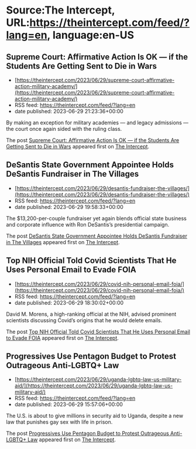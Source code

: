 # Source:The Intercept, URL:https://theintercept.com/feed/?lang=en, language:en-US

## Supreme Court: Affirmative Action Is OK — if the Students Are Getting Sent to Die in Wars
 - [https://theintercept.com/2023/06/29/supreme-court-affirmative-action-military-academy/](https://theintercept.com/2023/06/29/supreme-court-affirmative-action-military-academy/)
 - RSS feed: https://theintercept.com/feed/?lang=en
 - date published: 2023-06-29 21:23:36+00:00

<p>By making an exception for military academies — and legacy admissions — the court once again sided with the ruling class.</p>
<p>The post <a href="https://theintercept.com/2023/06/29/supreme-court-affirmative-action-military-academy/" rel="nofollow">Supreme Court: Affirmative Action Is OK — if the Students Are Getting Sent to Die in Wars</a> appeared first on <a href="https://theintercept.com" rel="nofollow">The Intercept</a>.</p>

## DeSantis State Government Appointee Holds DeSantis Fundraiser in The Villages
 - [https://theintercept.com/2023/06/29/desantis-fundraiser-the-villages/](https://theintercept.com/2023/06/29/desantis-fundraiser-the-villages/)
 - RSS feed: https://theintercept.com/feed/?lang=en
 - date published: 2023-06-29 19:58:33+00:00

<p>The $13,200-per-couple fundraiser yet again blends official state business and corporate influence with Ron DeSantis’s presidential campaign.</p>
<p>The post <a href="https://theintercept.com/2023/06/29/desantis-fundraiser-the-villages/" rel="nofollow">DeSantis State Government Appointee Holds DeSantis Fundraiser in The Villages</a> appeared first on <a href="https://theintercept.com" rel="nofollow">The Intercept</a>.</p>

## Top NIH Official Told Covid Scientists That He Uses Personal Email to Evade FOIA
 - [https://theintercept.com/2023/06/29/covid-nih-personal-email-foia/](https://theintercept.com/2023/06/29/covid-nih-personal-email-foia/)
 - RSS feed: https://theintercept.com/feed/?lang=en
 - date published: 2023-06-29 18:30:02+00:00

<p>David M. Morens, a high-ranking official at the NIH, advised prominent scientists discussing Covid’s origins that he would delete emails. </p>
<p>The post <a href="https://theintercept.com/2023/06/29/covid-nih-personal-email-foia/" rel="nofollow">Top NIH Official Told Covid Scientists That He Uses Personal Email to Evade FOIA</a> appeared first on <a href="https://theintercept.com" rel="nofollow">The Intercept</a>.</p>

## Progressives Use Pentagon Budget to Protest Outrageous Anti-LGBTQ+ Law
 - [https://theintercept.com/2023/06/29/uganda-lgbtq-law-us-military-aid/](https://theintercept.com/2023/06/29/uganda-lgbtq-law-us-military-aid/)
 - RSS feed: https://theintercept.com/feed/?lang=en
 - date published: 2023-06-29 15:57:06+00:00

<p>The U.S. is about to give millions in security aid to Uganda, despite a new law that punishes gay sex with life in prison.</p>
<p>The post <a href="https://theintercept.com/2023/06/29/uganda-lgbtq-law-us-military-aid/" rel="nofollow">Progressives Use Pentagon Budget to Protest Outrageous Anti-LGBTQ+ Law</a> appeared first on <a href="https://theintercept.com" rel="nofollow">The Intercept</a>.</p>

